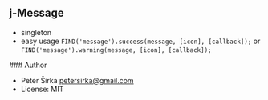 ## j-Message

- singleton
- easy usage `FIND('message').success(message, [icon], [callback]);` or `FIND('message').warning(message, [icon], [callback]);`

### Author

- Peter Širka <petersirka@gmail.com>
- License: MIT